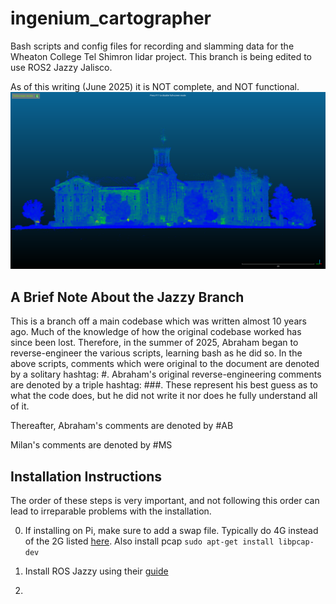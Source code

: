 # ingenium_cartographer
   Bash scripts and config files for recording and slamming data for the Wheaton College Tel Shimron lidar project. This branch is being edited to use ROS2 Jazzy Jalisco. 
   
As of this writing (June 2025) it is NOT complete, and NOT functional. 
![Screenshot](blanchard.png)

## A Brief Note About the Jazzy Branch
   This is a branch off a main codebase which was written almost 10 years ago. Much of the knowledge of how the original codebase worked has since been lost. Therefore, in the summer of 2025, Abraham began to reverse-engineer the various scripts, learning bash as he did so. In the above scripts, comments which were original to the document are denoted by a solitary hashtag: #. 
Abraham's original reverse-engineering comments are denoted by a triple hashtag: ###. These represent his best guess as to what the code does, but he did not write it nor does he fully understand all of it.

Thereafter, Abraham's comments are denoted by #AB

Milan's comments are denoted by #MS 

## Installation Instructions
  The order of these steps is very important, and not following this order can lead to irreparable problems with the installation.

0. If installing on Pi, make sure to add a swap file. Typically do 4G instead of the 2G listed [here](https://linuxize.com/post/how-to-add-swap-space-on-ubuntu-20-04/). Also install pcap `sudo apt-get install libpcap-dev`

1. Install ROS Jazzy using their [guide](https://docs.ros.org/en/jazzy/Installation/Ubuntu-Install-Debs.html)
2. 
